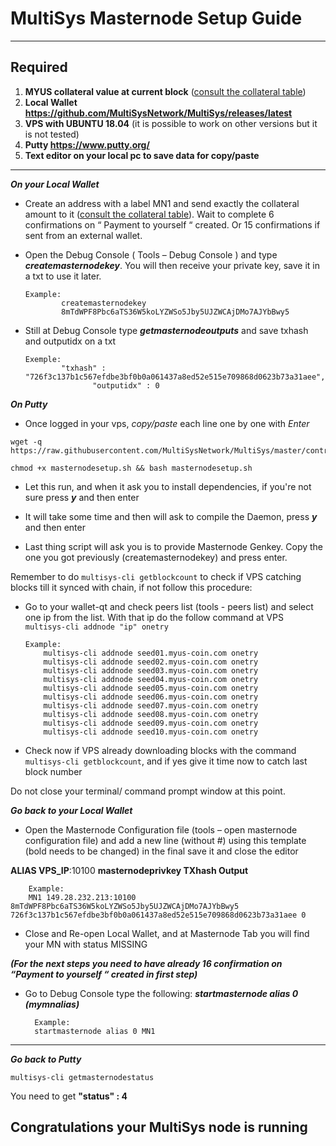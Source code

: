 # MultiSys Masternode Setup Guide
***
## Required
1) **MYUS collateral value at current block** ([consult the collateral table](reward_structure.png))
2) **Local Wallet https://github.com/MultiSysNetwork/MultiSys/releases/latest**
3) **VPS with UBUNTU 18.04** (it is possible to work on other versions but it is not tested)
4) **Putty https://www.putty.org/**
5) **Text editor on your local pc to save data for copy/paste**
***

***On your Local Wallet***
* Create an address with a label MN1 and send exactly the collateral amount to it ([consult the collateral table](reward_structure.png)).
 Wait to complete 6 confirmations on “ Payment to yourself “ created.
 Or 15 confirmations if sent from an external wallet.

* Open the Debug Console ( Tools – Debug Console ) and type ***createmasternodekey***.
You will then receive your private key, save it in a txt to use it later.
  ```
  Example:
          createmasternodekey
          8mTdWPF8Pbc6aTS36W5koLYZWSo5Jby5UJZWCAjDMo7AJYbBwy5
* Still at Debug Console type ***getmasternodeoutputs*** and save txhash and outputidx on a txt
  ```
  Exemple:
          "txhash" : "726f3c137b1c567efdbe3bf0b0a061437a8ed52e515e709868d0623b73a31aee",
		         "outputidx" : 0

***On Putty***

* Once logged in your vps, *copy/paste* each line one by one with *Enter*

```
wget -q https://raw.githubusercontent.com/MultiSysNetwork/MultiSys/master/contrib/masternodesetup/masternodesetup.sh
```

```
chmod +x masternodesetup.sh && bash masternodesetup.sh
```

* Let this run, and when it ask you to install dependencies, if you're not sure press ***y*** and then enter

* It will take some time and then will ask to compile the Daemon, press ***y*** and then enter 

* Last thing script will ask you is to provide Masternode Genkey. Copy the one you got previously (createmasternodekey) and press enter.

Remember to do `multisys-cli getblockcount` to check if VPS catching blocks till it synced with chain, if not follow this procedure:

* Go to your wallet-qt and check peers list (tools - peers list) and select one ip from the list. With that ip do the follow command at VPS `multisys-cli addnode "ip" onetry`

      Example:
		  multisys-cli addnode seed01.myus-coin.com onetry
		  multisys-cli addnode seed02.myus-coin.com onetry
		  multisys-cli addnode seed03.myus-coin.com onetry
		  multisys-cli addnode seed04.myus-coin.com onetry
		  multisys-cli addnode seed05.myus-coin.com onetry
		  multisys-cli addnode seed06.myus-coin.com onetry
		  multisys-cli addnode seed07.myus-coin.com onetry
		  multisys-cli addnode seed08.myus-coin.com onetry
		  multisys-cli addnode seed09.myus-coin.com onetry
		  multisys-cli addnode seed10.myus-coin.com onetry

    
* Check now if VPS already downloading blocks with the command `multisys-cli getblockcount`, and if yes give it time now to catch last block number 

Do not close your terminal/ command prompt window at this point.

***Go back to your Local Wallet***

* Open the Masternode Configuration file (tools – open masternode configuration file) and add a new line (without #) using this template (bold needs to be changed) in the final save it and close the editor

**ALIAS VPS_IP**:10100 **masternodeprivkey TXhash Output**

		Example:
		MN1 149.28.232.213:10100 8mTdWPF8Pbc6aTS36W5koLYZWSo5Jby5UJZWCAjDMo7AJYbBwy5 726f3c137b1c567efdbe3bf0b0a061437a8ed52e515e709868d0623b73a31aee 0

* Close and Re-open Local Wallet, and at Masternode Tab you will find your MN with status MISSING

***(For the next steps you need to have already 16 confirmation on “Payment to yourself “ created in first step)***

* Go to Debug Console type the following: ***startmasternode alias 0 (mymnalias)***

		Example:
		startmasternode alias 0 MN1
***

***Go back to Putty***

```
multisys-cli getmasternodestatus
```

You need to get **"status" : 4** 

## Congratulations your MultiSys node is running
